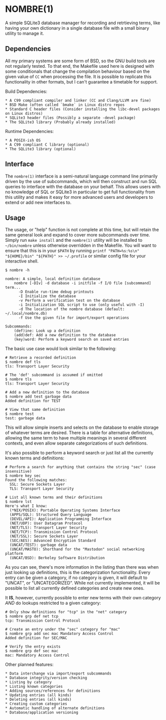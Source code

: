 # NOMBRE(1)

A simple SQLite3 database manager for recording and retrtieving terms, like having your own dictionary in 
a single database file with a small binary utility to manage it.

## Dependencies
All my primary systems are some form of BSD, so the GNU build tools are not regularly tested. To that end,
the Makefile used here is designed with some conditionals that change the compilation behaviour based on the given
value of `CC` when processing the file. It is possible to replicate this functionality in other formats, but I can't
guarantee a timetable for support. 

Build Dependencies:

	* A C99 compliant compiler and linker (CC and Clang/LLVM are fine)
	* BSD Make (often called `bmake` in Linux distro repos
	* Standard C header files (Consider installing the libc-devel packages on Linux distros)
	* SQLite3 header files (Possibly a separate -devel package)
	* The SQLite3 library (Probably already installed)

Runtime Dependencies:

	* A POSIX-ish OS
	* A C99 compliant C library (optional)
	* The SQLite3 library (optional)


## Interface
The `nombre(1)` interface is a semi-natural language command line primarily driven by the use of subcommands,
which will then construct and run SQL queries to interface with the database on your behalf. This allows 
users with no knowledge of SQL or SQLite3 in particular to get full functionality from this utility and
makes it easy for more advanced users and developers to extend or add new interfaces to. 

## Usage
The usage, or "help" function is not complete at this time, but will retain the same general look and expand to
cover more subcommands over time. Simply run `make install` and the `nombre(1)` utility will be installed to 
`~/bin/nombre` unless otherwise overridden in the Makefile. You will want to ensure that this is in your `$PATH`
by running `printf "PATH=%s:%s\n" "${HOME}/bin" "${PATH}" >> ~/.profile` or similar config file for your interactive shell.

```
$ nombre -h

nombre: A simple, local definition database
	nombre [-DIv] -d database -i initfile -f I/O file [subcommand] term...
	  -D Enable run-time debug printouts
	  -I Initialize the database
	  -v Perform a verification test on the database
	  -i Initialization SQL script to use (only useful with -I)
	  -d The location of the nombre database (default: ~/.local/nombre.db)
	  -f Use the given file for import/export operations

Subcommands:
	(def)ine: Look up a definition
	(add)def: Add a new definition to the database
	(key)word: Perform a keyword search on saved entries
```

The basic use case would look similar to the following:

```
# Retrieve a recorded definition
$ nombre def tls
tls: Transport Layer Security

# The 'def' subcommand is assumed if omitted
$ nombre tls
tls: Transport Layer Security

# Add a new definition to the database
$ nombre add test garbage data
Added definition for TEST

# View that same definition
$ nombre test
test: garbage data
```

This will allow simple inserts and selects on the database to enable storage of whatever terms are desired.
There is a table for alternative definitions, allowing the same term to have multiple meanings in several different contexts,
and even allow separate categorizations of such definitions. 

It's also possible to perform a keyword search or just list all the currently known terms and definitions:

```
# Perform a search for anything that contains the string "sec" (case insensitive)
$ nombre key sec
Found the following matches:
  SSL: Secure Sockets Layer
  TLS: Transport Layer Security

# List all known terms and their definitions
$ nombre lst
Here's what I know:
  (*NIX/POSIX): Portable Operating Systems Interface
  (APPS/SQL): Structured Query Language
  (DEVEL/API): Application Programming Interface
  (NET/UDP): User Datagram Protocol
  (NET/TLS): Transport Layer Security
  (NET/TCP): Transmission Control Protocol
  (NET/SSL): Secure Sockets Layer
  (SEC/AES): Advanced Encryption Standard
  (UNCAT/TEST): garbage data
  (UNCAT/MASTO): Shorthand for the "Mastodon" social networking platform
  (UNCAT/BSD): Berkeley Software Distribution
```

As you can see, there's more information in the listing than there was when just looking up definitions, this is the
categorization functionality. Every entry can be given a category, if no category is given, it will default to "UNCAT",
or "UNCATEGORIZED". While not currently implemented, it will be possible to list all currently defined categories and 
create new ones. 

It **IS**, however, currently possible to enter new terms with their own category *AND* do lookups restricted to a given category:

```
# Only show definitions for "tcp" in the "net" category
$ nombre grp def net tcp
tcp: Transmission Control Protocol

# Create an entry under the "sec" category for "mac"
$ nombre grp add sec mac Mandatory Access Control
Added definition for SEC/MAC

# Verify the entry exists
$ nombre grp def sec mac
mac: Mandatory Access Control
```

Other planned features:

	* Data interchange via import/export subcommands
	* Database integrity/version checking
	* Listing by category
	* Listing known categories
	* Adding sources/references for definitions
	* Updating entries (all kinds)
	* Deleting entries (all kinds)
	* Creating custom categories
	* Automatic handling of alternate definitions
	* Database/application versioning

